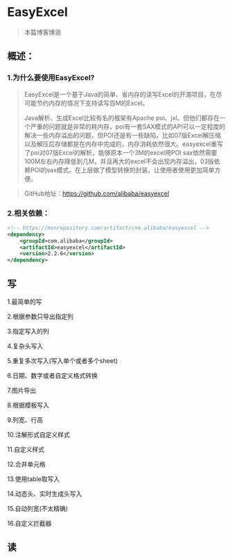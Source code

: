 # EasyExcel

> 本篇博客博涵

## 概述：

### 1.为什么要使用EasyExcel?

> EasyExcel是一个基于Java的简单、省内存的读写Excel的开源项目，在尽可能节约内存的情况下支持读写百M的Excel。
>
> Java解析、生成Excel比较有名的框架有Apache poi、jxl。但他们都存在一个严重的问题就是非常的耗内存，poi有一套SAX模式的API可以一定程度的解决一些内存溢出的问题，但POI还是有一些缺陷，比如07版Excel解压缩以及解压后存储都是在内存中完成的，内存消耗依然很大。easyexcel重写了poi对07版Excel的解析，能够原本一个3M的excel用POI sax依然需要100M左右内存降低到几M，并且再大的excel不会出现内存溢出，03版依赖POI的sax模式。在上层做了模型转换的封装，让使用者使用更加简单方便。

> GitHub地址：https://github.com/alibaba/easyexcel

### 2.相关依赖：

```xml
<!-- https://mvnrepository.com/artifact/com.alibaba/easyexcel -->
<dependency>
    <groupId>com.alibaba</groupId>
    <artifactId>easyexcel</artifactId>
    <version>2.2.6</version>
</dependency>
```

## 写

1.最简单的写

2.根据参数只导出指定列

3.指定写入的列

4.复杂头写入

5.重复多次写入(写入单个或者多个sheet)

6.日期、数字或者自定义格式转换

7.图片导出

8.根据模板写入

9.列宽、行高

10.注解形式自定义样式

11.自定义样式

12.合并单元格

13.使用table取写入

14.动态头、实时生成头写入

15.自动列宽(不太精确)

16.自定义拦截器

## 读